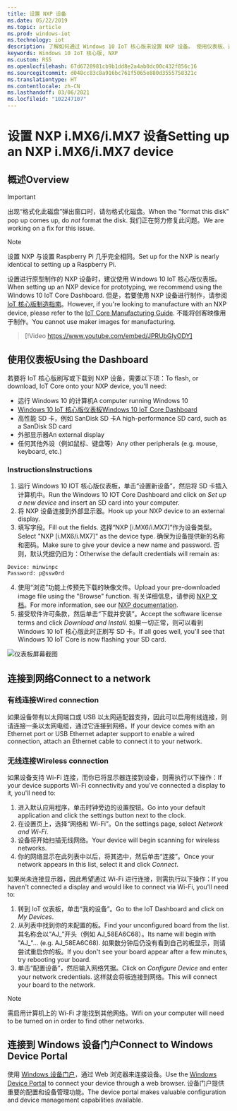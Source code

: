 ```yaml
---
title: 设置 NXP 设备
ms.date: 05/22/2019
ms.topic: article
ms.prod: windows-iot
ms.technology: iot
description: 了解如何通过 Windows 10 IoT 核心版来设置 NXP 设备。 使用仪表板、连接到网络，并连接到 Windows 设备门户。
keywords: Windows 10 IoT 核心版, NXP
ms.custom: RS5
ms.openlocfilehash: 67d6728981cb9b1dd8e2a4ab0dc00c432f856c16
ms.sourcegitcommit: d048cc83c8a916bc761f5065e880d3555758321c
ms.translationtype: HT
ms.contentlocale: zh-CN
ms.lasthandoff: 03/06/2021
ms.locfileid: "102247107"
---
```

# <a name="setting-up-an-nxp-imx6imx7-device"></a><span data-ttu-id="0eba7-105">设置 NXP i.MX6/i.MX7 设备</span><span class="sxs-lookup"><span data-stu-id="0eba7-105">Setting up an NXP i.MX6/i.MX7 device</span></span>

## <a name="overview"></a><span data-ttu-id="0eba7-106">概述</span><span class="sxs-lookup"><span data-stu-id="0eba7-106">Overview</span></span>
> [!IMPORTANT]
> <span data-ttu-id="0eba7-107">出现“格式化此磁盘”弹出窗口时，请勿格式化磁盘。</span><span class="sxs-lookup"><span data-stu-id="0eba7-107">When the "format this disk" pop up comes up, do _not_ format the disk.</span></span> <span data-ttu-id="0eba7-108">我们正在努力修复此问题。</span><span class="sxs-lookup"><span data-stu-id="0eba7-108">We are working on a fix for this issue.</span></span>

> [!NOTE]
> <span data-ttu-id="0eba7-109">设置 NXP 与设置 Raspberry Pi 几乎完全相同。</span><span class="sxs-lookup"><span data-stu-id="0eba7-109">Set up for the NXP is nearly identical to setting up a Raspberry Pi.</span></span>

<span data-ttu-id="0eba7-110">设置进行原型制作的 NXP 设备时，建议使用 Windows 10 IoT 核心版仪表板。</span><span class="sxs-lookup"><span data-stu-id="0eba7-110">When setting up an NXP device for prototyping, we recommend using the Windows 10 IoT Core Dashboard.</span></span> <span data-ttu-id="0eba7-111">但是，若要使用 NXP 设备进行制作，请参阅 [IoT 核心版制造指南](https://docs.microsoft.com/windows-hardware/manufacture/iot/iot-core-manufacturing-guide)。</span><span class="sxs-lookup"><span data-stu-id="0eba7-111">However, if you're looking to manufacture with an NXP device, please refer to the [IoT Core Manufacturing Guide](https://docs.microsoft.com/windows-hardware/manufacture/iot/iot-core-manufacturing-guide).</span></span> <span data-ttu-id="0eba7-112">不能将创客映像用于制作。</span><span class="sxs-lookup"><span data-stu-id="0eba7-112">You cannot use maker images for manufacturing.</span></span>
<br>
> [!Video https://www.youtube.com/embed/JPRUbGIyODY]

## <a name="using-the-dashboard"></a><span data-ttu-id="0eba7-113">使用仪表板</span><span class="sxs-lookup"><span data-stu-id="0eba7-113">Using the Dashboard</span></span>

<span data-ttu-id="0eba7-114">若要将 IoT 核心版刷写或下载到 NXP 设备，需要以下项：</span><span class="sxs-lookup"><span data-stu-id="0eba7-114">To flash, or download, IoT Core onto your NXP device, you'll need:</span></span>
* <span data-ttu-id="0eba7-115">运行 Windows 10 的计算机</span><span class="sxs-lookup"><span data-stu-id="0eba7-115">A computer running Windows 10</span></span>
* [<span data-ttu-id="0eba7-116">Windows 10 IoT 核心版仪表板</span><span class="sxs-lookup"><span data-stu-id="0eba7-116">Windows 10 IoT Core Dashboard</span></span>](https://docs.microsoft.com/windows/iot-core/downloads)
* <span data-ttu-id="0eba7-117">高性能 SD 卡，例如 SanDisk SD 卡</span><span class="sxs-lookup"><span data-stu-id="0eba7-117">A high-performance SD card, such as a SanDisk SD card</span></span>
* <span data-ttu-id="0eba7-118">外部显示器</span><span class="sxs-lookup"><span data-stu-id="0eba7-118">An external display</span></span>
* <span data-ttu-id="0eba7-119">任何其他外设（例如鼠标、键盘等）</span><span class="sxs-lookup"><span data-stu-id="0eba7-119">Any other peripherals (e.g. mouse, keyboard, etc.)</span></span>

### <a name="instructions"></a><span data-ttu-id="0eba7-120">Instructions</span><span class="sxs-lookup"><span data-stu-id="0eba7-120">Instructions</span></span>

1. <span data-ttu-id="0eba7-121">运行 Windows 10 IOT 核心版仪表板，单击“设置新设备”，然后将 SD 卡插入计算机中。</span><span class="sxs-lookup"><span data-stu-id="0eba7-121">Run the Windows 10 IOT Core Dashboard and click on *Set up a new device* and insert an SD card into your computer.</span></span>
2. <span data-ttu-id="0eba7-122">将 NXP 设备连接到外部显示器。</span><span class="sxs-lookup"><span data-stu-id="0eba7-122">Hook up your NXP device to an external display.</span></span>
3. <span data-ttu-id="0eba7-123">填写字段。</span><span class="sxs-lookup"><span data-stu-id="0eba7-123">Fill out the fields.</span></span> <span data-ttu-id="0eba7-124">选择“NXP [i.MX6/i.MX7]”作为设备类型。</span><span class="sxs-lookup"><span data-stu-id="0eba7-124">Select "NXP [i.MX6/i.MX7]" as the device type.</span></span> <span data-ttu-id="0eba7-125">确保为设备提供新的名称和密码。</span><span class="sxs-lookup"><span data-stu-id="0eba7-125">Make sure to give your device a new name and password.</span></span> <span data-ttu-id="0eba7-126">否则，默认凭据仍旧为：</span><span class="sxs-lookup"><span data-stu-id="0eba7-126">Otherwise the default credentials will remain as:</span></span>

```
Device: minwinpc
Password: p@ssw0rd
```

4. <span data-ttu-id="0eba7-127">使用“浏览”功能上传预先下载的映像文件。</span><span class="sxs-lookup"><span data-stu-id="0eba7-127">Upload your pre-downloaded image file using the "Browse" function.</span></span> <span data-ttu-id="0eba7-128">有关详细信息，请参阅 [NXP 文档](https://docs.microsoft.com/windows/iot-core/learn-about-hardware/iotnxp)。</span><span class="sxs-lookup"><span data-stu-id="0eba7-128">For more information, see our [NXP documentation](https://docs.microsoft.com/windows/iot-core/learn-about-hardware/iotnxp).</span></span>
5. <span data-ttu-id="0eba7-129">接受软件许可条款，然后单击“下载并安装”。</span><span class="sxs-lookup"><span data-stu-id="0eba7-129">Accept the software license terms and click *Download and Install*.</span></span> <span data-ttu-id="0eba7-130">如果一切正常，则可以看到 Windows 10 IoT 核心版此时正刷写 SD 卡。</span><span class="sxs-lookup"><span data-stu-id="0eba7-130">If all goes well, you'll see that Windows 10 IoT Core is now flashing your SD card.</span></span>

![仪表板屏幕截图](../media/DeviceSetup/Dashboard-Screenshot.jpg)


## <a name="connect-to-a-network"></a><span data-ttu-id="0eba7-132">连接到网络</span><span class="sxs-lookup"><span data-stu-id="0eba7-132">Connect to a network</span></span>
### <a name="wired-connection"></a><span data-ttu-id="0eba7-133">有线连接</span><span class="sxs-lookup"><span data-stu-id="0eba7-133">Wired connection</span></span>
<span data-ttu-id="0eba7-134">如果设备带有以太网端口或 USB 以太网适配器支持，因此可以启用有线连接，则请连接一条以太网电缆，通过它连接到网络。</span><span class="sxs-lookup"><span data-stu-id="0eba7-134">If your device comes with an Ethernet port or USB Ethernet adapter support to enable a wired connection, attach an Ethernet cable to connect it to your network.</span></span>

### <a name="wireless-connection"></a><span data-ttu-id="0eba7-135">无线连接</span><span class="sxs-lookup"><span data-stu-id="0eba7-135">Wireless connection</span></span>
<span data-ttu-id="0eba7-136">如果设备支持 Wi-Fi 连接，而你已将显示器连接到设备，则需执行以下操作：</span><span class="sxs-lookup"><span data-stu-id="0eba7-136">If your device supports Wi-Fi connectivity and you've connected a display to it, you'll need to:</span></span>

1. <span data-ttu-id="0eba7-137">进入默认应用程序，单击时钟旁边的设置按钮。</span><span class="sxs-lookup"><span data-stu-id="0eba7-137">Go into your default application and click the settings button next to the clock.</span></span>
2. <span data-ttu-id="0eba7-138">在设置页上，选择“网络和 Wi-Fi”。</span><span class="sxs-lookup"><span data-stu-id="0eba7-138">On the settings page, select _Network and Wi-Fi_.</span></span>
3. <span data-ttu-id="0eba7-139">设备将开始扫描无线网络。</span><span class="sxs-lookup"><span data-stu-id="0eba7-139">Your device will begin scanning for wireless networks.</span></span>
4. <span data-ttu-id="0eba7-140">你的网络显示在此列表中以后，将其选中，然后单击“连接”。</span><span class="sxs-lookup"><span data-stu-id="0eba7-140">Once your network appears in this list, select it and click _Connect_.</span></span>

<span data-ttu-id="0eba7-141">如果尚未连接显示器，因此希望通过 Wi-Fi 进行连接，则需执行以下操作：</span><span class="sxs-lookup"><span data-stu-id="0eba7-141">If you haven't connected a display and would like to connect via Wi-Fi, you'll need to:</span></span>

1. <span data-ttu-id="0eba7-142">转到 IoT 仪表板，单击“我的设备”。</span><span class="sxs-lookup"><span data-stu-id="0eba7-142">Go to the IoT Dashboard and click on _My Devices_.</span></span>
2. <span data-ttu-id="0eba7-143">从列表中找到你的未配置的板。</span><span class="sxs-lookup"><span data-stu-id="0eba7-143">Find your unconfigured board from the list.</span></span> <span data-ttu-id="0eba7-144">其名称会以“AJ_”开头（例如 AJ_58EA6C68）。</span><span class="sxs-lookup"><span data-stu-id="0eba7-144">Its name will begin with "AJ_"... (e.g. AJ_58EA6C68).</span></span> <span data-ttu-id="0eba7-145">如果数分钟后仍没有看到自己的板显示，则请尝试重启你的板。</span><span class="sxs-lookup"><span data-stu-id="0eba7-145">If you don't see your board appear after a few minutes, try rebooting your board.</span></span>
3. <span data-ttu-id="0eba7-146">单击“配置设备”，然后输入网络凭据。</span><span class="sxs-lookup"><span data-stu-id="0eba7-146">Click on _Configure Device_ and enter your network credentials.</span></span> <span data-ttu-id="0eba7-147">这样就会将板连接到网络。</span><span class="sxs-lookup"><span data-stu-id="0eba7-147">This will connect your board to the network.</span></span>

> [!NOTE]
> <span data-ttu-id="0eba7-148">需启用计算机上的 Wi-Fi 才能找到其他网络。</span><span class="sxs-lookup"><span data-stu-id="0eba7-148">Wifi on your computer will need to be turned on in order to find other networks.</span></span>

## <a name="connect-to-windows-device-portal"></a><span data-ttu-id="0eba7-149">连接到 Windows 设备门户</span><span class="sxs-lookup"><span data-stu-id="0eba7-149">Connect to Windows Device Portal</span></span>

<span data-ttu-id="0eba7-150">使用 [Windows 设备门户](../manage-your-device/DevicePortal.md)，通过 Web 浏览器来连接设备。</span><span class="sxs-lookup"><span data-stu-id="0eba7-150">Use the [Windows Device Portal](../manage-your-device/DevicePortal.md) to connect your device through a web browser.</span></span> <span data-ttu-id="0eba7-151">设备门户提供重要的配置和设备管理功能。</span><span class="sxs-lookup"><span data-stu-id="0eba7-151">The device portal makes valuable configuration and device management capabilities available.</span></span>
